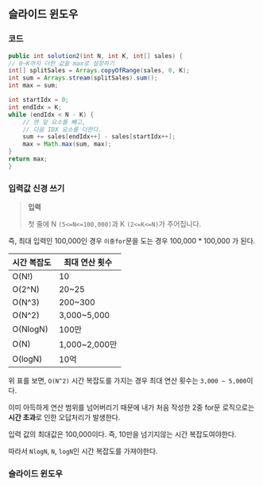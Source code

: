 ## 슬라이드 윈도우
### 코드
```java
public int solution2(int N, int K, int[] sales) {
// 0~K까지 더한 값을 max로 설정하기
int[] splitSales = Arrays.copyOfRange(sales, 0, K);
int sum = Arrays.stream(splitSales).sum();
int max = sum;

int startIdx = 0;
int endIdx = K;
while (endIdx < N - K) {
    // 맨 앞 요소를 빼고,
    // 다음 IDX 요소를 더한다.
    sum += sales[endIdx++] - sales[startIdx++];
    max = Math.max(sum, max);
}
return max;
}
```

### 입력값 신경 쓰기
> **입력**
> 
> 첫 줄에 N `(5<=N<=100,000)`과 K `(2<=K<=N)`가 주어집니다.

즉, 최대 입력인 100,000인 경우 `이중for`문을 도는 경우 100,000 * 100,000 가 된다.

| 시간 복잡도 | 	최대 연산 횟수 |
|------|-----------|
|O(N!) | 	10       |
|O(2^N)| 	20~25    |
|O(N^3)|	200~300|
|O(N^2)|	3,000~5,000|
|O(NlogN)|	100만|
|O(N)|	1,000~2,000만|
|O(logN)|	10억|
 
위 표를 보면, `O(N^2)` 시간 복잡도를 가지는 경우 최대 연산 횟수는 `3,000 ~ 5,000`이다.

이미 아득하게 연산 범위를 넘어버리기 때문에 내가 처음 작성한 2중 for문 로직으로는 **시간 초과**로 인한 오답처리가 발생한다.

입력 값의 최대값은 100,000이다. 즉, 10만을 넘기지않는 시간 복잡도여야한다.

따라서 `NlogN`, `N`, `logN`인 시간 복잡도를 가져야한다.

### 슬라이드 윈도우
